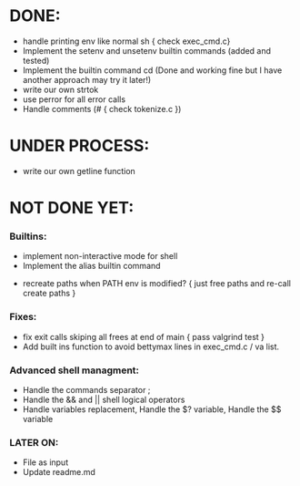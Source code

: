 # DONE:
- handle printing env like normal sh { check exec_cmd.c}
- Implement the setenv and unsetenv builtin commands (added and tested)
- Implement the builtin command cd (Done and working fine but I have another approach may try it later!)
- write our own strtok
- use perror for all error calls 
- Handle comments (# { check tokenize.c })

# UNDER PROCESS:
- write our own getline function	<!-- Daniel -->

# NOT DONE YET:

### Builtins:
- implement non-interactive mode for shell
- Implement the alias builtin command
+ recreate paths when PATH env is modified? { just free paths and re-call create paths }

### Fixes:
- fix exit calls skiping all frees at end of main { pass valgrind test }
- Add built ins function to avoid bettymax lines in exec_cmd.c / va list.

### Advanced shell managment:
- Handle the commands separator ;
- Handle the && and || shell logical operators
- Handle variables replacement, Handle the $? variable, Handle the $$ variable

### LATER ON:
* File as input
* Update readme.md <!-- HIBA -->

